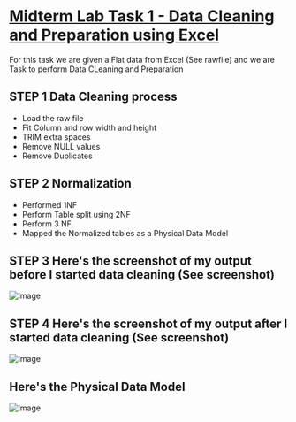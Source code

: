 # [Midterm Lab Task 1 - Data Cleaning and Preparation using Excel](https://github.com/user-attachments/files/19259712/Book1.1.xlsx)
For this task we are given a Flat data from Excel (See rawfile) and we are Task to perform Data CLeaning and Preparation 
## STEP 1 Data Cleaning process
- Load the raw file
- Fit Column and row width and height
- TRIM extra spaces
- Remove NULL values
- Remove Duplicates
## STEP 2 Normalization 
- Performed 1NF
- Perform Table split using 2NF
- Perform 3 NF
- Mapped the Normalized tables as a Physical Data Model
## STEP 3 Here's the screenshot of my output before I started data cleaning (See screenshot)
![Image](https://github.com/user-attachments/assets/a223682c-4426-4cdc-9ddf-a5749a1c3fd1)
## STEP 4 Here's the screenshot of my output after I started data cleaning (See screenshot)
![Image](https://github.com/user-attachments/assets/226f6f60-5b80-4cec-8790-8df5b14639a1)
## Here's the Physical Data Model
![Image](https://github.com/user-attachments/assets/41b9a440-a8c0-4cd9-833a-b93dc08fb1ee)
